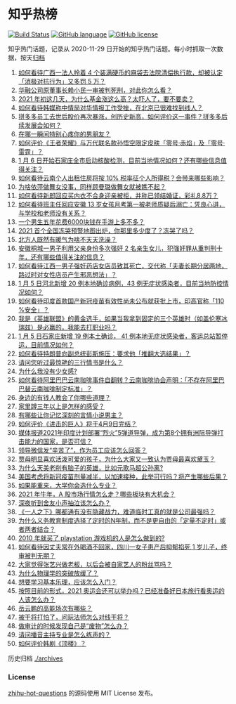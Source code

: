 # 知乎热榜
[![Build Status](https://github.com/ToWeLong/zhihu-hot-questions/workflows/CI/badge.svg)](https://github.com/ToWeLong/zhihu-hot-questions/actions)
[![GitHub language](https://img.shields.io/badge/language-golang-orange.svg)](https://golang.org/)
[![GitHub license](https://img.shields.io/github/license/ToWeLong/zhihu-hot-questions)](https://github.com/ToWeLong/zhihu-hot-questions/blob/main/LICENSE)

知乎热门话题，记录从 2020-11-29 日开始的知乎热门话题。每小时抓取一次数据，按天[归档](./archives)

<!-- BEGIN -->

1. [如何看待广西一法人拎着 4 个装满硬币的麻袋去法院清偿执行款，却被认定「消极对抗行为」又多罚 5 万？](https://www.zhihu.com/question/438011892)
1. [华融公司原董事长赖小民一审被判死刑，对此你怎么看？](https://www.zhihu.com/question/437997866)
1. [2021 年初这几天，为什么基金涨这么高？太吓人了，要不要卖？](https://www.zhihu.com/question/437808776)
1. [如何看待韩媒称中情局对华情报工作受挫，在北京已很难找到线人？](https://www.zhihu.com/question/437918712)
1. [拼多多员工去世后股价再次暴涨，创历史新高，如何评价这一事件？拼多多后续发展会如何？](https://www.zhihu.com/question/438062353)
1. [在哪一瞬间特别心疼你的男朋友？](https://www.zhihu.com/question/324723408)
1. [如何评价《王者荣耀》与万代联名款孙悟空限定皮肤「零号·赤焰」及「零号·雷霆」？](https://www.zhihu.com/question/437997882)
1. [1 月 6 日开始石家庄全市启动核酸检测，目前当地情况如何？还有哪些信息值得关注？](https://www.zhihu.com/question/438043907)
1. [如何看待云南个人出租住房将按 10% 税率征个人所得税？会带来哪些影响？](https://www.zhihu.com/question/438017849)
1. [为啥依萍做舞女没事，同样顾曼璐做舞女就被瞧不起？](https://www.zhihu.com/question/351647835)
1. [如何看待新郎回应买内衣不合身迎亲被拒，并称已领结婚证，彩礼8.8万？](https://www.zhihu.com/question/437953531)
1. [如何看待班主任回应安徽 13 岁女孩月考第一被老师质疑后溺亡：凭良心讲，与学校和老师没有关系？](https://www.zhihu.com/question/438002900)
1. [一个男生五年花费6000块钱在手游上多不多？](https://www.zhihu.com/question/437874019)
1. [2021 首个全国冻哭预警地图出炉，你那里多少度了？冻哭了吗？](https://www.zhihu.com/question/438090876)
1. [北方人既然有暖气为啥不天天洗澡？](https://www.zhihu.com/question/437451304)
1. [安徽桐城一男子利用父亲身份多次强奸 2 名亲生女儿，犯强奸罪从重判刑十年，还有哪些值得关注的信息？](https://www.zhihu.com/question/438098561)
1. [如何看待江西一男子强奸药店女店员致其死亡，交代称「夫妻长期分居两地，路过时对女性店员产生邪恶想法」？](https://www.zhihu.com/question/437994247)
1. [1 月 5 日河北新增 20 例本地确诊病例，43 例无症状感染者，目前当地防控情况如何？](https://www.zhihu.com/question/438080315)
1. [如何看待印度首款国产新冠疫苗有效性尚未公布就获批上市，印高官称「110 %安全」？](https://www.zhihu.com/question/437837761)
1. [我是《英雄联盟》的黄金选手，如果当我拿到固定的三个英雄时（如盖伦寒冰瑞兹）是必赢的，我能去打职业吗？](https://www.zhihu.com/question/435174991)
1. [1 月 5 日石家庄新增 19 例本土确诊， 41 例本地无症状感染者，客运总站暂停运，目前情况如何？](https://www.zhihu.com/question/438088274)
1. [如何看待特朗普向副总统彭斯施压：要求他「推翻大选结果」？](https://www.zhihu.com/question/438083206)
1. [请问您听过最惊艳的三行情书是什么？](https://www.zhihu.com/question/343563096)
1. [为什么我没有少女感?](https://www.zhihu.com/question/437488060)
1. [如何看待阿里巴巴云南咖啡事件自翻转？云南咖啡协会声明：「不存在阿里巴巴替云南咖啡制定标准」？](https://www.zhihu.com/question/438028605)
1. [身边的有钱人教会了你哪些道理？](https://www.zhihu.com/question/430653175)
1. [家里蹲三年以上是怎样的感受？](https://www.zhihu.com/question/47521365)
1. [有哪些让你记忆深刻的言情小说男主？](https://www.zhihu.com/question/289637291)
1. [如何评价《进击的巨人》将于4月9日完结？](https://www.zhihu.com/question/437945582)
1. [媒体报道2021年印度计划部署“烈火”5弹道导弹，成为第8个拥有洲际导弹打击能力的国家，是否可信？](https://www.zhihu.com/question/437992271)
1. [领导微信发“辛苦了”，作为员工应该怎么回答？](https://www.zhihu.com/question/340318133)
1. [贾母明显喜欢活泼可爱的孩子，为什么大家又一致认为贾母最喜欢黛玉？](https://www.zhihu.com/question/438002444)
1. [为什么天美老削有脑子的英雄，比如元歌马超公孙离?](https://www.zhihu.com/question/437806363)
1. [美国考虑将新冠疫苗剂量减半，以加速接种，此举可行吗？将产生哪些后果？](https://www.zhihu.com/question/437807369)
1. [如果能重来，大学你会选什么专业？](https://www.zhihu.com/question/435234544)
1. [2021 年牛年，A 股市场行情怎么走？哪些板块有大机会？](https://www.zhihu.com/question/437326471)
1. [深夜听到舍友小声抽泣该怎么办？](https://www.zhihu.com/question/432023305)
1. [《一人之下》哪都通有没有隐藏战力，难道临时工真的就是公司最强吗？](https://www.zhihu.com/question/433704774)
1. [为什么义务教育制度选择了定时的N年制，而不是更自由的「定量不定时」或者两者结合？](https://www.zhihu.com/question/438004268)
1. [2010 年就买了 playstation 游戏机的人是怎么做到的?](https://www.zhihu.com/question/437632544)
1. [如何看待因丈夫常在外喝酒不回家，四川一女子患产后抑郁掐死 1 岁儿子，终审被判无期？](https://www.zhihu.com/question/438096606)
1. [大家觉得张艺兴做老板，以后会被自家艺人的粉丝骂吗？](https://www.zhihu.com/question/437892613)
1. [为什么物理学的突破放缓了？](https://www.zhihu.com/question/375251694)
1. [想要学习基本乐理，应该怎么入门？](https://www.zhihu.com/question/22059477)
1. [按照目前的形式，2021 奥运会还可以举办吗？已经准备好日本旅行看奥运的人该怎么办？](https://www.zhihu.com/question/437790380)
1. [岳云鹏的高能场次有哪些？](https://www.zhihu.com/question/316761064)
1. [被干将打怕了，问玩法师怎么对线干将？](https://www.zhihu.com/question/437207089)
1. [做审计的时候发现自己是“废物”怎么办？](https://www.zhihu.com/question/435193766)
1. [请问播音主持专业是怎么练声的？](https://www.zhihu.com/question/302967404)
1. [如何评价韩剧《顶楼》？](https://www.zhihu.com/question/423817224)

<!-- END -->

历史归档 [./archives](./archives)


### License
[zhihu-hot-questions](https://github.com/towelong/zhihu-hot-questions) 的源码使用 MIT License 发布。